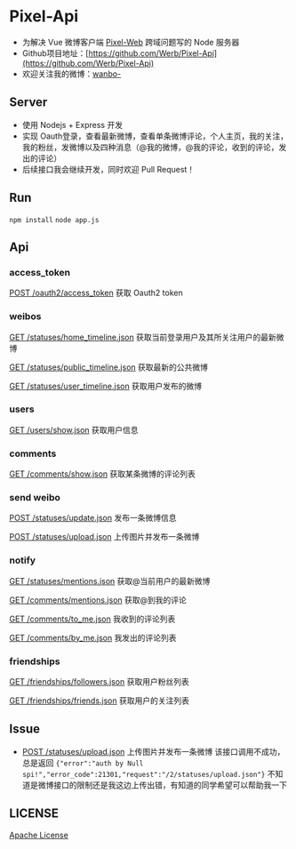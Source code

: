 # Pixel-Api

* 为解决 Vue 微博客户端 [Pixel-Web](https://github.com/Werb/Pixel-Web) 跨域问题写的 Node 服务器
* Github项目地址：[https://github.com/Werb/Pixel-Api](https://github.com/Werb/Pixel-Api)
* 欢迎关注我的微博：[wanbo-](http://weibo.com/singerwannber)

## Server
* 使用 Nodejs + Express 开发
* 实现 Oauth登录，查看最新微博，查看单条微博评论，个人主页，我的关注，我的粉丝，发微博以及四种消息（@我的微博，@我的评论，收到的评论，发出的评论）
* 后续接口我会继续开发，同时欢迎 Pull Request！

## Run

`npm install`
`node app.js`


## Api

### access_token
[POST /oauth2/access_token](./router/oauth_login.js)  获取 Oauth2 token

### weibos
[GET /statuses/home_timeline.json](./router/home_timeline.js)  获取当前登录用户及其所关注用户的最新微博

[GET /statuses/public_timeline.json](./router/public_timeline.js)  获取最新的公共微博

[GET /statuses/user_timeline.json](./router/my_content.js)  获取用户发布的微博

### users
[GET /users/show.json](./router/userInfo.js)  获取用户信息

### comments
[GET /comments/show.json](./router/content_comments.js)  获取某条微博的评论列表

### send weibo
[POST /statuses/update.json](./router/send_text.js)  发布一条微博信息

[POST /statuses/upload.json](./router/send_image.js)  上传图片并发布一条微博

### notify
[GET /statuses/mentions.json](./router/at_me_statuses.js)  获取@当前用户的最新微博

[GET /comments/mentions.json](./router/at_me_comments.js)  获取@到我的评论

[GET /comments/to_me.json](./router/receive_comment.js) 我收到的评论列表

[GET /comments/by_me.json](./router/send_comment.js)  我发出的评论列表

### friendships
[GET /friendships/followers.json](./router/my_follower.js)  获取用户粉丝列表

[GET /friendships/friends.json](./router/my_friend.js)  获取用户的关注列表


## Issue
* [POST /statuses/upload.json](./router/send_image.js)  上传图片并发布一条微博 该接口调用不成功，总是返回 
``` {"error":"auth by Null spi!","error_code":21301,"request":"/2/statuses/upload.json"} ``` 不知道是微博接口的限制还是我这边上传出错，有知道的同学希望可以帮助我一下

## LICENSE
[Apache License](./LICENSE)


